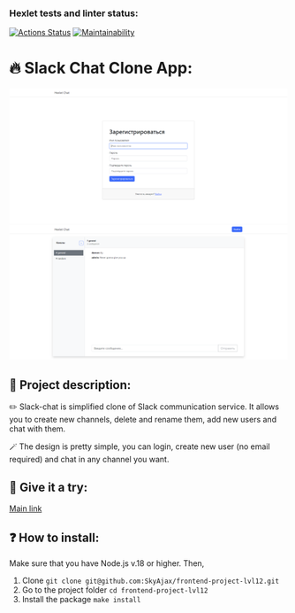 ### Hexlet tests and linter status:
[![Actions Status](https://github.com/SkyAjax/frontend-project-12/workflows/hexlet-check/badge.svg)](https://github.com/SkyAjax/frontend-project-12/actions)
[![Maintainability](https://api.codeclimate.com/v1/badges/b859ce39f28e540f03ab/maintainability)](https://codeclimate.com/github/SkyAjax/frontend-project-12/maintainability)

# :fire: Slack Chat Clone App:
![Screenshot preview](slack-chat/src/images/signup_window.png?raw=true "Sign Up Window") ![Screenshot preview](slack-chat/src/images/main_window.png?raw=true "Main Window")


## :open_book: Project description:
:pencil2: Slack-chat is simplified clone of Slack communication service. It allows you to create new channels, delete and rename them, add new users and chat with them.

:magic_wand: The design is pretty simple, you can login, create new user (no email required) and chat in any channel you want.


## :rocket: Give it a try:
[Main link](https://frontend-project-12-production-ae0b.up.railway.app/)


## :question: How to install:
Make sure that you have Node.js v.18 or higher. Then,
1) Clone 
`git clone git@github.com:SkyAjax/frontend-project-lvl12.git`
2) Go to the project folder
`cd frontend-project-lvl12`
3) Install the package
`make install`
